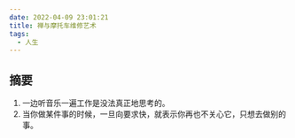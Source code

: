 ```yaml
---
date: 2022-04-09 23:01:21
title: 禅与摩托车维修艺术
tags:
  - 人生
---
```


## 摘要

1. 一边听音乐一遍工作是没法真正地思考的。
2. 当你做某件事的时候，一旦向要求快，就表示你再也不关心它，只想去做别的事。